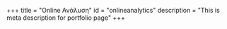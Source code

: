 +++
title = "Οnline Ανάλυση"
id = "onlineanalytics"
description = "This is meta description for portfolio page"
+++